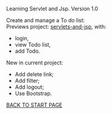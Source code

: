 Learning Servlet and Jsp. Version 1.0   

Create and manage a To do list:   
Previews project: [servlets-and-jsp](https://github.com/FlorescuAndrei/servlets-and-jsp.git), with:
  - login,  
  - view Todo list,  
  - add Todo.

New in current project:
  - Add delete link;  
  - Add filter;  
  - Add logout;  
  - Use Bootstrap.  
  
    
 [BACK TO START PAGE](https://github.com/FlorescuAndrei/Start.git) 
